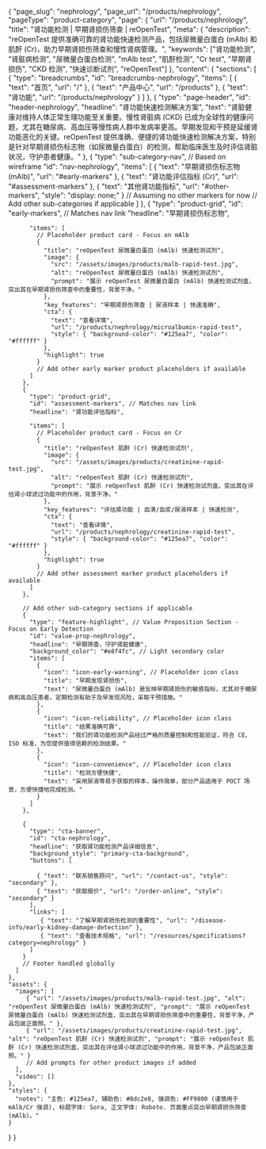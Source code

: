 {
    "page_slug": "nephrology",
    "page_url": "/products/nephrology",
  "pageType": "product-category",
  "page": {
    "url": "/products/nephrology",
    "title": "肾功能检测 | 早期肾损伤筛查 | reOpenTest",
    "meta": {
      "description": "reOpenTest 提供准确可靠的肾功能快速检测产品，包括尿微量白蛋白 (mAlb) 和肌酐 (Cr)，助力早期肾损伤筛查和慢性肾病管理。",
      "keywords": ["肾功能检测", "肾脏病检测", "尿微量白蛋白检测", "mAlb test", "肌酐检测", "Cr test", "早期肾损伤", "CKD 检测", "快速诊断试剂", "reOpenTest"]
    },
    "content": {
      "sections": [
        {
          "type": "breadcrumbs",
          "id": "breadcrumbs-nephrology",
          "items": [
            { "text": "首页", "url": "/" },
            { "text": "产品中心", "url": "/products" },
            { "text": "肾功能", "url": "/products/nephrology" }
          ]
        },
        {
          "type": "page-header",
          "id": "header-nephrology",
          "headline": "肾功能快速检测解决方案",
          "text": "肾脏健康对维持人体正常生理功能至关重要。慢性肾脏病 (CKD) 已成为全球性的健康问题，尤其在糖尿病、高血压等慢性病人群中发病率更高。早期发现和干预是延缓肾功能恶化的关键。reOpenTest 提供准确、便捷的肾功能快速检测解决方案，特别是针对早期肾损伤标志物（如尿微量白蛋白）的检测，帮助临床医生及时评估肾脏状况，守护患者健康。"
        },
        {
          "type": "sub-category-nav", // Based on wireframe
          "id": "nav-nephrology",
          "items": [
            { "text": "早期肾损伤标志物 (mAlb)", "url": "#early-markers" },
            { "text": "肾功能评估指标 (Cr)", "url": "#assessment-markers" },
            { "text": "其他肾功能指标", "url": "#other-markers", "style": "display: none;" } // Assuming no other markers for now
            // Add other sub-categories if applicable
          ]
        },
        {
          "type": "product-grid",
          "id": "early-markers", // Matches nav link
          "headline": "早期肾损伤标志物",
          
          "items": [
            // Placeholder product card - Focus on mAlb
            {
              "title": "reOpenTest 尿微量白蛋白 (mAlb) 快速检测试剂",
              "image": {
                "src": "/assets/images/products/malb-rapid-test.jpg", 
                "alt": "reOpenTest 尿微量白蛋白 (mAlb) 快速检测试剂",
                "prompt": "展示 reOpenTest 尿微量白蛋白 (mAlb) 快速检测试剂盒，突出其在早期肾损伤筛查中的重要性，背景干净。"
              },
              "key_features": "早期肾损伤筛查 | 尿液样本 | 快速准确",
              "cta": {
                "text": "查看详情",
                "url": "/products/nephrology/microalbumin-rapid-test", 
                "style": { "background-color": "#125ea7", "color": "#ffffff" }
              },
              "highlight": true 
            }
            // Add other early marker product placeholders if available
          ]
        },
        {
          "type": "product-grid",
          "id": "assessment-markers", // Matches nav link
          "headline": "肾功能评估指标",
          
          "items": [
            // Placeholder product card - Focus on Cr
            {
              "title": "reOpenTest 肌酐 (Cr) 快速检测试剂",
              "image": {
                "src": "/assets/images/products/creatinine-rapid-test.jpg",
                "alt": "reOpenTest 肌酐 (Cr) 快速检测试剂",
                "prompt": "展示 reOpenTest 肌酐 (Cr) 快速检测试剂盒，突出其在评估肾小球滤过功能中的作用，背景干净。"
              },
              "key_features": "评估肾功能 | 血清/血浆/尿液样本 | 快速检测",
              "cta": {
                "text": "查看详情",
                "url": "/products/nephrology/creatinine-rapid-test", 
                "style": { "background-color": "#125ea7", "color": "#ffffff" }
              },
              "highlight": true 
            }
            // Add other assessment marker product placeholders if available
          ]
        },
        
        // Add other sub-category sections if applicable
        {
          "type": "feature-highlight", // Value Proposition Section - Focus on Early Detection
          "id": "value-prop-nephrology",
          "headline": "早期筛查，守护肾脏健康",
          "background_color": "#e8f4fc", // Light secondary color
          "items": [
            {
              "icon": "icon-early-warning", // Placeholder icon class
              "title": "早期发现肾损伤",
              "text": "尿微量白蛋白 (mAlb) 是反映早期肾损伤的敏感指标，尤其对于糖尿病和高血压患者，定期检测有助于及早发现风险，采取干预措施。"
            },
            {
              "icon": "icon-reliability", // Placeholder icon class
              "title": "结果准确可靠",
              "text": "我们的肾功能检测产品经过严格的质量控制和性能验证，符合 CE、ISO 标准，为您提供值得信赖的检测结果。"
            },
            {
              "icon": "icon-convenience", // Placeholder icon class
              "title": "检测方便快捷",
              "text": "采用尿液等易于获取的样本，操作简单，部分产品适用于 POCT 场景，方便快捷地完成检测。"
            }
          ]
        },
        
        {
          "type": "cta-banner",
          "id": "cta-nephrology",
          "headline": "获取肾功能检测产品详细信息",
          "background_style": "primary-cta-background",
          "buttons": [
            
            { "text": "联系销售顾问", "url": "/contact-us", "style": "secondary" },
            { "text": "获取报价", "url": "/order-online", "style": "secondary" }
          ],
          "links": [
             { "text": "了解早期肾损伤检测的重要性", "url": "/disease-info/early-kidney-damage-detection" },
             { "text": "查看技术规格", "url": "/resources/specifications?category=nephrology" }
          ]
        }
        // Footer handled globally
      ]
    },
    "assets": {
      "images": [
         { "url": "/assets/images/products/malb-rapid-test.jpg", "alt": "reOpenTest 尿微量白蛋白 (mAlb) 快速检测试剂", "prompt": "展示 reOpenTest 尿微量白蛋白 (mAlb) 快速检测试剂盒，突出其在早期肾损伤筛查中的重要性，背景干净，产品包装正面照。" },
         { "url": "/assets/images/products/creatinine-rapid-test.jpg", "alt": "reOpenTest 肌酐 (Cr) 快速检测试剂", "prompt": "展示 reOpenTest 肌酐 (Cr) 快速检测试剂盒，突出其在评估肾小球滤过功能中的作用，背景干净，产品包装正面照。" }
         // Add prompts for other product images if added
      ],
      "video": []
    },
    "styles": {
      "notes": "主色: #125ea7, 辅助色: #8dc2e8, 强调色: #FF9800 (谨慎用于 mAlb/Cr 强调), 标题字体: Sora, 正文字体: Roboto. 页面重点突出早期肾损伤筛查 (mAlb)。"
    }
  }
}
